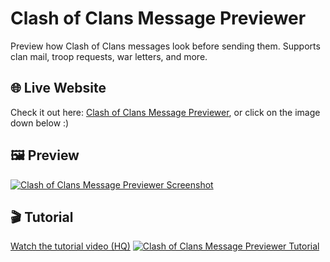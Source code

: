 # Clash of Clans Message Previewer
Preview how Clash of Clans messages look before sending them. Supports clan mail, troop requests, war letters, and more.

## 🌐 Live Website
Check it out here: [Clash of Clans Message Previewer](https://proyolo-ks1.github.io/coc-message-previewer/), or click on the image down below :)

## 🖼️ Preview
[![Clash of Clans Message Previewer Screenshot](images/coc-message-previewer-preview-1280×720.png)](https://proyolo-ks1.github.io/coc-message-previewer/)

## 🎬 Tutorial
[Watch the tutorial video (HQ)](https://proyolo-ks1.github.io/coc-message-previewer/video.html)
[![Clash of Clans Message Previewer Tutorial](images/Coc-Chat-Message-Previewer-Tutorial.gif)](https://proyolo-ks1.github.io/coc-message-previewer/video.html)
